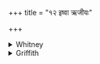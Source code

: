 +++
title = "१२ इष्वा ऋजीयः"

+++

<details><summary>Whitney</summary>

इष्वा॒ ऋजी॑यः पततु॒ द्यावा॑पृथिवी॒ तं प्रति॑ ।  
सा तं मृ॒गमि॑व गृह्णतु कृ॒त्या कृ॑त्या॒कृतं॒ पुनः॑ ॥१२॥
</details>

<details><summary>Griffith</summary>

Straighter than any arrow let it fly against him, Heaven and Earth. So let that witchcraft seize again the wizard like a beast of chase.
</details>
